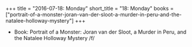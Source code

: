 +++
title = "2016-07-18: Monday"
short_title = "18: Monday"
books = ["portrait-of-a-monster-joran-van-der-sloot-a-murder-in-peru-and-the-natalee-holloway-mystery"]
+++


* Book: Portrait of a Monster: Joran van der Sloot, a Murder in Peru, and the Natalee Holloway Mystery /f/
